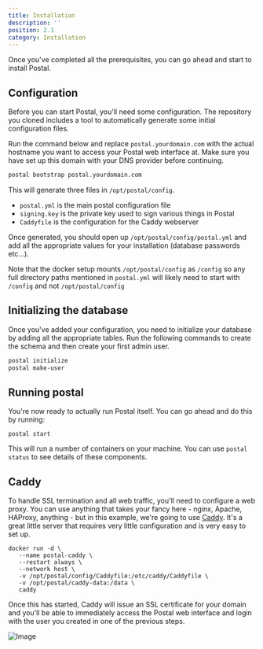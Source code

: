 ```yaml
---
title: Installation
description: ''
position: 2.1
category: Installation
---
```


Once you've completed all the prerequisites, you can go ahead and start to install Postal.

## Configuration

Before you can start Postal, you'll need some configuration. The repository you cloned includes a tool to automatically generate some initial configuration files.

Run the command below and replace `postal.yourdomain.com` with the actual hostname you want to access your Postal web interface at. Make sure you have set up this domain with your DNS provider before continuing.

```bash
postal bootstrap postal.yourdomain.com
```

This will generate three files in `/opt/postal/config`.

* `postal.yml` is the main postal configuration file
* `signing.key` is the private key used to sign various things in Postal
* `Caddyfile` is the configuration for the Caddy webserver

Once generated, you should open up `/opt/postal/config/postal.yml` and add all the appropriate values for your installation (database passwords etc...).

<alert>
Note that the docker setup mounts <code>/opt/postal/config</code> as <code>/config</code> so any full directory paths mentioned in <code>postal.yml</code> will likely need to start with <code>/config</code> and not <code>/opt/postal/config</code>
</alert>

## Initializing the database

Once you've added your configuration, you need to initialize your database by adding all the appropriate tables. Run the following commands to create the schema and then create your first admin user.

```bash
postal initialize
postal make-user
```

## Running postal

You're now ready to actually run Postal itself. You can go ahead and do this by running:

```
postal start
```

This will run a number of containers on your machine. You can use `postal status` to see details of these components.

## Caddy

To handle SSL termination and all web traffic, you'll need to configure a web proxy. You can use anything that takes your fancy here - nginx, Apache, HAProxy, anything - but in this example, we're going to use [Caddy](https://caddyserver.com). It's a great little server that requires very little configuration and is very easy to set up.

```
docker run -d \
   --name postal-caddy \
   --restart always \
   --network host \
   -v /opt/postal/config/Caddyfile:/etc/caddy/Caddyfile \
   -v /opt/postal/caddy-data:/data \
   caddy
```

Once this has started, Caddy will issue an SSL certificate for your domain and you'll be able to immediately access the Postal web interface and login with the user you created in one of the previous steps.

![Image](/screenshots/Screen-Shot-2021-07-29-23-26-18.23-Qwv2DD40v4jMEoaHtE.png)
